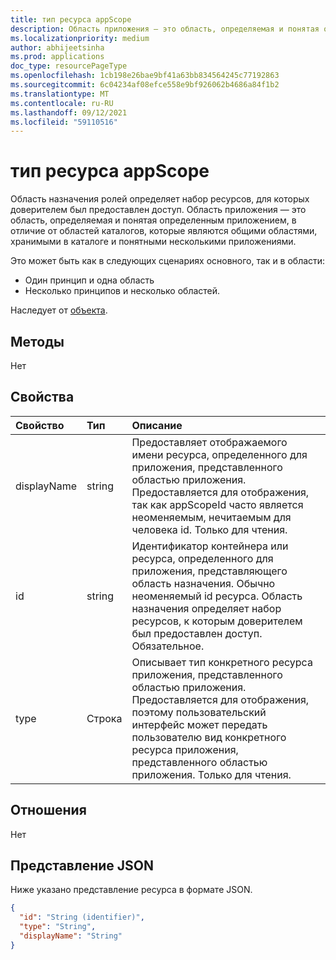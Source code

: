 ```yaml
---
title: тип ресурса appScope
description: Область приложения — это область, определяемая и понятая определенным приложением.
ms.localizationpriority: medium
author: abhijeetsinha
ms.prod: applications
doc_type: resourcePageType
ms.openlocfilehash: 1cb198e26bae9bf41a63bb834564245c77192863
ms.sourcegitcommit: 6c04234af08efce558e9bf926062b4686a84f1b2
ms.translationtype: MT
ms.contentlocale: ru-RU
ms.lasthandoff: 09/12/2021
ms.locfileid: "59110516"
---
```

# <a name="appscope-resource-type"></a>тип ресурса appScope

Область назначения ролей определяет набор ресурсов, для которых доверителем был предоставлен доступ. Область приложения — это область, определяемая и понятая определенным приложением, в отличие от областей каталогов, которые являются общими областями, хранимыми в каталоге и понятными несколькими приложениями.

Это может быть как в следующих сценариях основного, так и в области:
+ Один принцип и одна область
+ Несколько принципов и несколько областей.
    
Наследует от [объекта](entity.md).

## <a name="methods"></a>Методы
Нет

## <a name="properties"></a>Свойства

| Свойство | Тип | Описание |
|:-------- |:---- |:----------- |
| displayName | string | Предоставляет отображаемого имени ресурса, определенного для приложения, представленного областью приложения. Предоставляется для отображения, так как appScopeId часто является неоменяемым, нечитаемым для человека id. Только для чтения. |
| id | string | Идентификатор контейнера или ресурса, определенного для приложения, представляющего область назначения. Обычно неоменяемый id ресурса. Область назначения определяет набор ресурсов, к которым доверителем был предоставлен доступ. Обязательное. |
| type | Строка | Описывает тип конкретного ресурса приложения, представленного областью приложения. Предоставляется для отображения, поэтому пользовательский интерфейс может передать пользователю вид конкретного ресурса приложения, представленного областью приложения. Только для чтения. |

## <a name="relationships"></a>Отношения

Нет

## <a name="json-representation"></a>Представление JSON

Ниже указано представление ресурса в формате JSON.

<!-- {
  "blockType": "resource",
  "keyProperty": "id",
  "@odata.type": "microsoft.graph.appScope"
}-->

```json
{
  "id": "String (identifier)",
  "type": "String",
  "displayName": "String"
}
```

<!-- uuid: 8fcb5dbc-d5aa-4681-8e31-b001d5168d79
2015-10-25 14:57:30 UTC -->
<!--
{
  "type": "#page.annotation",
  "description": "appScope resource",
  "keywords": "",
  "section": "documentation",
  "tocPath": "",
  "suppressions": []
}
-->
